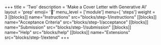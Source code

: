 +++
title = 'Two'
description = 'Make a Cover Letter with Generative AI'
layout = 'prep'
emoji= '🤖'
menu_level = ['module']
menu=[ 'steps']
weight = 3
[[blocks]]
name="Instructions"
src="blocks/step-1/instructions"
[[blocks]]
name="Acceptance Criteria"
src="blocks/step-1/acceptance"
[[blocks]]
name="Submission"
src="blocks/step-1/submission"
[[blocks]]
name="Help"
src="blocks/help"
[[blocks]]
name="Extensions"
src="blocks/step-1/extend"
+++
